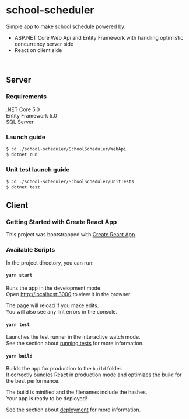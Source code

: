 # school-scheduler

Simple app to make school schedule powered by: 
* ASP.NET Core Web Api and Entity Framework with handling optimistic concurrency server side 
* React on client side

<br/>

## Server

### Requirements
.NET Core 5.0<br/>
Entity Framework 5.0 <br/>
SQL Server<br/>


### Launch guide
```bash
$ cd ./school-scheduler/SchoolScheduler/WebApi
$ dotnet run
```

### Unit test launch guide
```bash
$ cd ./school-scheduler/SchoolScheduler/UnitTests
$ dotnet test
```

## Client

### Getting Started with Create React App

This project was bootstrapped with [Create React App](https://github.com/facebook/create-react-app).

### Available Scripts

In the project directory, you can run:

#### `yarn start`

Runs the app in the development mode.\
Open [http://localhost:3000](http://localhost:3000) to view it in the browser.

The page will reload if you make edits.\
You will also see any lint errors in the console.

#### `yarn test`

Launches the test runner in the interactive watch mode.\
See the section about [running tests](https://facebook.github.io/create-react-app/docs/running-tests) for more information.

#### `yarn build`

Builds the app for production to the `build` folder.\
It correctly bundles React in production mode and optimizes the build for the best performance.

The build is minified and the filenames include the hashes.\
Your app is ready to be deployed!

See the section about [deployment](https://facebook.github.io/create-react-app/docs/deployment) for more information.


